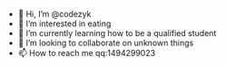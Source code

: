 - 👋 Hi, I’m @codezyk
- 👀 I’m interested in eating
- 🌱 I’m currently learning how to be a qualified student
- 💞️ I’m looking to collaborate on unknown things
- 📫 How to reach me qq:1494299023

<!---
codezyk/codezyk is a ✨ special ✨ repository because its `README.md` (this file) appears on your GitHub profile.
You can click the Preview link to take a look at your changes.
--->

